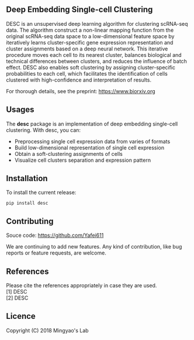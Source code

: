 ## Deep Embedding Single-cell Clustering 

DESC is an unsupervised deep learning algorithm for clustering scRNA-seq data. The algorithm construct a non-linear mapping function from the original scRNA-seq data space to a low-dimensional feature space by iteratively learns cluster-specific gene expression representation and cluster assignments based on a deep neural network. This iterative procedure moves each cell to its nearest cluster, balances biological and technical differences between clusters, and reduces the influence of batch effect. DESC also enables soft clustering by assigning cluster-specific probabilities to each cell, which facilitates the identification of cells clustered with high-confidence and interpretation of results. 

For thorough details, see the preprint:
https://www.biorxiv.org

## Usages

The **desc** package is an implementation of deep embedding single-cell clustering. With desc, you can:

- Preprocessing single cell expression data from varies of formats
- Build low-dimensional representation of single cell expression
- Obtain a soft-clustering assignments of cells
- Visualize cell clusters separation and expression pattern

## Installation

To install the current release:

```
pip install desc
```

## Contributing

Souce code: https://github.com/Yafei611

We are continuing to add new features. Any kind of contribution, like bug reports or feature requests, are welcome.

## References

Please cite the references appropriately in case they are used.  
[1] DESC    
[2] DESC


## Licence

Copyright (C) 2018 Mingyao's Lab


